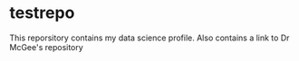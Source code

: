 # testrepo

This reporsitory contains my data science profile.
Also contains a link to Dr McGee's repository  
